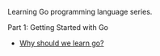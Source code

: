 Learning Go programming language series.

Part 1: Getting Started with Go
- [Why should we learn go?](posts/why_go.md)
